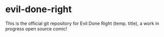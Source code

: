 # evil-done-right
This is the official git repository for Evil Done Right (temp. title), a work in progress open source comic!

